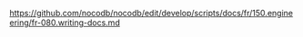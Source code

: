 https://github.com/nocodb/nocodb/edit/develop/scripts/docs/fr/150.engineering/fr-080.writing-docs.md
